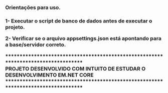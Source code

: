 <h3>Orientações para uso.<h3>

<p>1- Executar o script de banco de dados antes de executar o projeto. </p>
<p>2- Verificar se o arquivo appsettings.json está apontando para a base/servidor correto.</p>
<p>
**********************************************************************************<br>
PROJETO DESENVOLVIDO COM INTUITO DE ESTUDAR O DESENVOLVIMENTO EM.NET CORE<br>
**********************************************************************************<br>
</p>